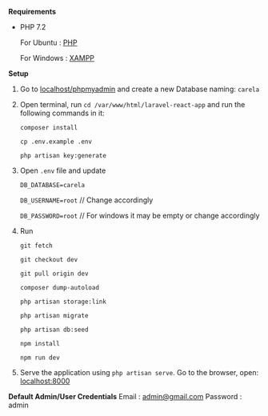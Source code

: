 **Requirements**
*  PHP 7.2
    
    For Ubuntu  : [PHP](https://tecadmin.net/install-php-7-on-ubuntu/)
    
    For Windows : [XAMPP](https://www.apachefriends.org/download.html)

**Setup**
1. Go to [localhost/phpmyadmin](localhost/phpmyadmin) and create a new Database naming: `carela`

2. Open terminal, run `cd /var/www/html/laravel-react-app` and run the following commands in it:

    `composer install`

    `cp .env.example .env`

    `php artisan key:generate`

3. Open `.env` file and update

    `DB_DATABASE=carela`
    
    `DB_USERNAME=root`             // Change accordingly
    
    `DB_PASSWORD=root`             // For windows it may be empty or change accordingly
    
4. Run

    `git fetch`
    
    `git checkout dev`
    
    `git pull origin dev`
    
    `composer dump-autoload`
    
    `php artisan storage:link`
    
    `php artisan migrate`
        
    `php artisan db:seed`

    `npm install`

    `npm run dev`
    
5. Serve the application using `php artisan serve`. Go to the browser, open: [localhost:8000](localhost:8000)

**Default Admin/User Credentials**
Email : admin@gmail.com
Password : admin
